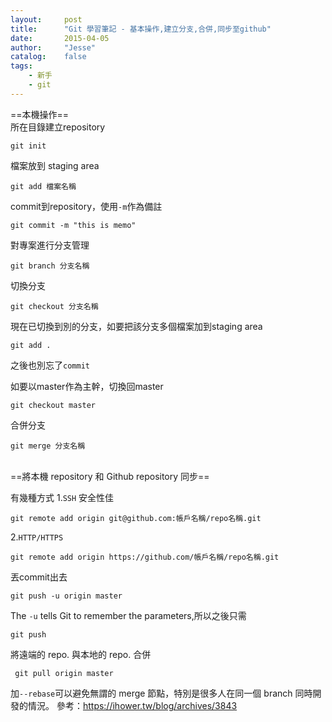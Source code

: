 ```yaml
---
layout:     post
title:      "Git 學習筆記 - 基本操作,建立分支,合併,同步至github"
date:       2015-04-05
author:     "Jesse"
catalog:    false
tags:
    - 新手
    - git
---
```


==本機操作==
<br>
所在目錄建立repository
```
git init
```

檔案放到 staging area
```
git add 檔案名稱
```

commit到repository，使用`-m`作為備註
```
git commit -m "this is memo"
```

對專案進行分支管理
```
git branch 分支名稱
```

切換分支
```
git checkout 分支名稱
```

現在已切換到別的分支，如要把該分支多個檔案加到staging area
```
git add .
```

之後也別忘了`commit`

如要以master作為主幹，切換回master
```
git checkout master
```

合併分支
```
git merge 分支名稱
```
<br>
==將本機 repository 和 Github repository 同步==

有幾種方式
1.`SSH` 安全性佳
```
git remote add origin git@github.com:帳戶名稱/repo名稱.git
```
2.`HTTP/HTTPS`
```
git remote add origin https://github.com/帳戶名稱/repo名稱.git
```

丟commit出去
```
git push -u origin master
```

The `-u` tells Git to remember the parameters,所以之後只需
```
git push
```

將遠端的 repo. 與本地的 repo. 合併
```
 git pull origin master
```
加`--rebase`可以避免無謂的 merge 節點，特別是很多人在同一個 branch 同時開發的情況。
參考：https://ihower.tw/blog/archives/3843